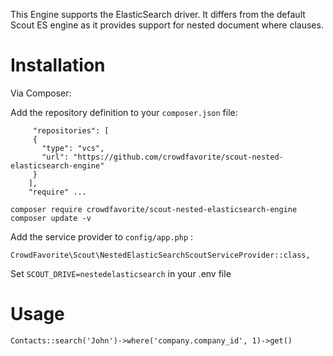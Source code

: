 

This Engine supports the ElasticSearch driver. It differs from the default
Scout ES engine as it provides support for nested document where clauses.

# Installation

Via Composer:

Add the repository definition to your `composer.json` file:

```
     "repositories": [
     {
       "type": "vcs",
       "url": "https://github.com/crowdfavorite/scout-nested-elasticsearch-engine"
     }
    ],
    "require" ...
````


`composer require crowdfavorite/scout-nested-elasticsearch-engine`
`composer update -v`

Add the service provider to `config/app.php` :

`CrowdFavorite\Scout\NestedElasticSearchScoutServiceProvider::class,`

Set `SCOUT_DRIVE=nestedelasticsearch` in your .env file

# Usage

`Contacts::search('John')->where('company.company_id', 1)->get()`
